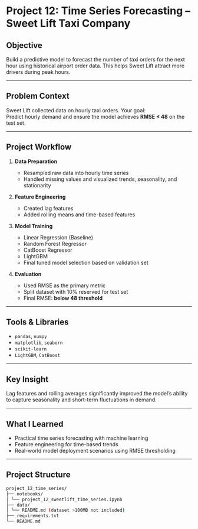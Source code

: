 # Project 12: Time Series Forecasting – Sweet Lift Taxi Company

## Objective
Build a predictive model to forecast the number of taxi orders for the next hour using historical airport order data. This helps Sweet Lift attract more drivers during peak hours.

---

## Problem Context
Sweet Lift collected data on hourly taxi orders. Your goal:  
  Predict hourly demand and ensure the model achieves **RMSE ≤ 48** on the test set.

---

## Project Workflow

1. **Data Preparation**
   - Resampled raw data into hourly time series
   - Handled missing values and visualized trends, seasonality, and stationarity

2. **Feature Engineering**
   - Created lag features
   - Added rolling means and time-based features

3. **Model Training**
   - Linear Regression (Baseline)
   - Random Forest Regressor
   - CatBoost Regressor
   - LightGBM
   - Final tuned model selection based on validation set

4. **Evaluation**
   - Used RMSE as the primary metric
   - Split dataset with 10% reserved for test set
   - Final RMSE:  **below 48 threshold**

---

## Tools & Libraries
- `pandas`, `numpy`
- `matplotlib`, `seaborn`
- `scikit-learn`
- `LightGBM`, `CatBoost`

---

## Key Insight
Lag features and rolling averages significantly improved the model’s ability to capture seasonality and short-term fluctuations in demand.

---

## What I Learned
- Practical time series forecasting with machine learning
- Feature engineering for time-based trends
- Real-world model deployment scenarios using RMSE thresholding

---

## Project Structure

```bash 
project_12_time_series/
├── notebooks/
│ └── project_12_sweetlift_time_series.ipynb
├── data/
│ └── README.md (dataset >100MB not included)
├── requirements.txt
└── README.md
